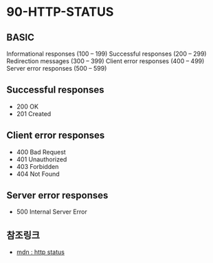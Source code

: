 # 90-HTTP-STATUS

## BASIC

Informational responses (100 – 199)
Successful responses (200 – 299)
Redirection messages (300 – 399)
Client error responses (400 – 499)
Server error responses (500 – 599)

## Successful responses

- 200 OK
- 201 Created

## Client error responses

- 400 Bad Request
- 401 Unauthorized
- 403 Forbidden
- 404 Not Found

## Server error responses

- 500 Internal Server Error

## 참조링크

- [mdn : http status](https://developer.mozilla.org/en-US/docs/Web/HTTP/Status)
